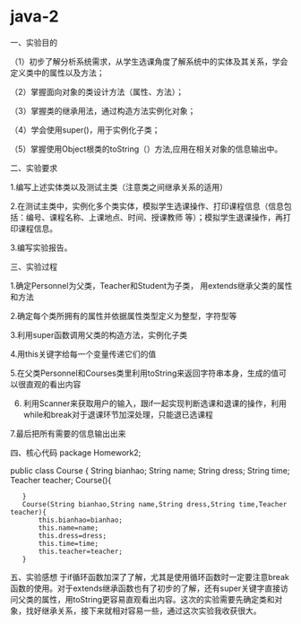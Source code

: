 # java-2
一、实验目的

（1）初步了解分析系统需求，从学生选课角度了解系统中的实体及其关系，学会定义类中的属性以及方法；

（2）掌握面向对象的类设计方法（属性、方法）；

（3）掌握类的继承用法，通过构造方法实例化对象；

（4）学会使用super()，用于实例化子类；

（5）掌握使用Object根类的toString（）方法,应用在相关对象的信息输出中。


二、实验要求

1.编写上述实体类以及测试主类（注意类之间继承关系的适用）

2.在测试主类中，实例化多个类实体，模拟学生选课操作、打印课程信息（信息包括：编号、课程名称、上课地点、时间、授课教师 等）；模拟学生退课操作，再打印课程信息。

3.编写实验报告。


三、实验过程

1.确定Personnel为父类，Teacher和Student为子类， 用extends继承父类的属性和方法

2.确定每个类所拥有的属性并依据属性类型定义为整型，字符型等

3.利用super函数调用父类的构造方法，实例化子类

4.用this关键字给每一个变量传递它们的值

5.在父类Personnel和Courses类里利用toString来返回字符串本身，生成的值可以很直观的看出内容

6. 利用Scanner来获取用户的输入，跟if一起实现判断选课和退课的操作，利用while和break对于退课环节加深处理，只能退已选课程

7.最后把所有需要的信息输出出来


四、核心代码
package Homework2;

public class Course {
       String bianhao;
       String name;
       String dress;
       String time;
       Teacher teacher;
       Course(){
    	   
       }
       Course(String bianhao,String name,String dress,String time,Teacher teacher){
    	   this.bianhao=bianhao;
           this.name=name;
           this.dress=dress;
           this.time=time;
           this.teacher=teacher;
       }
  五、实验感想
于if循环函数加深了了解，尤其是使用循环函数时一定要注意break函数的使用。对于extends继承函数也有了初步的了解，还有super关键字直接访问父类的属性，用toString更容易直观看出内容。这次的实验需要先确定类和对象，找好继承关系，接下来就相对容易一些，通过这次实验我收获很大。
